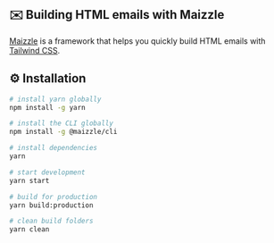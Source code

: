 ## ✉️ Building HTML emails with Maizzle

[Maizzle](https://maizzle.com/) is a framework that helps you quickly build HTML emails with [Tailwind CSS](https://tailwindcss.com/).

## ⚙ Installation

```sh
# install yarn globally
npm install -g yarn

# install the CLI globally
npm install -g @maizzle/cli

# install dependencies
yarn

# start development
yarn start

# build for production
yarn build:production

# clean build folders
yarn clean
```
